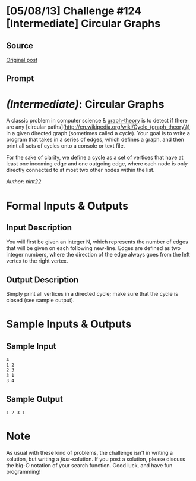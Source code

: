 # [05/08/13] Challenge #124 [Intermediate] Circular Graphs

## Source

[Original post](https://old.reddit.com/r/dailyprogrammer/comments/1ee664/050813_challenge_124_intermediate_circular_graphs/)

## Prompt

# [](#IntermediateIcon) *(Intermediate)*: Circular Graphs

A classic problem in computer science & [graph-theory](http://en.wikipedia.org/wiki/Graph_theory) is to detect if there are any [circular paths](http://en.wikipedia.org/wiki/Cycle_(graph_theory\)) in a given directed graph (sometimes called a cycle). Your goal is to write a program that takes in a series of edges, which defines a graph, and then print all sets of cycles onto a console or text file.

For the sake of clarity, we define a cycle as a set of vertices that have at least one incoming edge and one outgoing edge, where each node is only directly connected to at most two other nodes within the list.

*Author: nint22*

# Formal Inputs & Outputs
## Input Description

You will first be given an integer N, which represents the number of edges that will be given on each following new-line. Edges are defined as two integer numbers, where the direction of the edge always goes from the left vertex to the right vertex.

## Output Description

Simply print all vertices in a directed cycle; make sure that the cycle is closed (see sample output).

# Sample Inputs & Outputs
## Sample Input

    4
    1 2
    2 3
    3 1
    3 4

## Sample Output

    1 2 3 1

# Note

As usual with these kind of problems, the challenge isn't in writing a solution, but writing a *fast*-solution. If you post a solution, please discuss the big-O notation of your search function. Good luck, and have fun programming!

